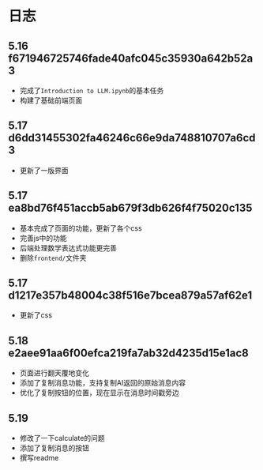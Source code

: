 # 日志

## 5.16 f671946725746fade40afc045c35930a642b52a3
- 完成了`Introduction to LLM.ipynb`的基本任务
- 构建了基础前端页面

## 5.17 d6dd31455302fa46246c66e9da748810707a6cd3
- 更新了一版界面

## 5.17 ea8bd76f451accb5ab679f3db626f4f75020c135
- 基本完成了页面的功能，更新了各个css
- 完善js中的功能
- 后端处理数学表达式功能更完善
- 删除`frontend/`文件夹

## 5.17 d1217e357b48004c38f516e7bcea879a57af62e1
- 更新了css

## 5.18 e2aee91aa6f00efca219fa7ab32d4235d15e1ac8
- 页面进行翻天覆地变化
- 添加了复制消息功能，支持复制AI返回的原始消息内容
- 优化了复制按钮的位置，现在显示在消息时间戳旁边

## 5.19
- 修改了一下calculate的问题
- 添加了复制消息的按钮
- 撰写readme